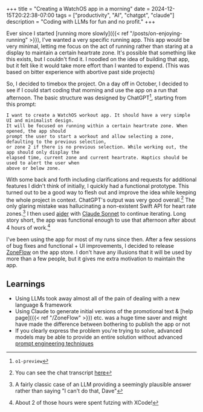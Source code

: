 +++
title = "Creating a WatchOS app in a morning"
date = 2024-12-15T20:22:38-07:00
tags = ["productivity", "AI", "chatgpt", "claude"]
description = "Coding with LLMs for fun and no profit."
+++

Ever since I started [running more slowly]({{< ref "/posts/on-enjoying-running" >}}), I've wanted a very specific running app. This app would be very minimal, letting me focus on the act of running rather than staring at a display to maintain a certain heartrate zone. It's possible that something like this exists, but I couldn't find it. I noodled on the idea of building that app, but it felt like it would take more effort than I wanted to expend. (This was based on bitter experience with abortive past side projects)

So, I decided to timebox the project. On a day off in October, I decided to see if I could start coding that morning and use the app on a run that afternoon. The basic structure was designed by ChatGPT[^1], starting from this prompt:

```
I want to create a WatchOS workout app. It should have a very simple UI and minimalist design.
It will be focused on running within a certain heartrate zone. When opened, the app should
prompt the user to start a workout and allow selecting a zone, defaulting to the previous selection,
or zone 2 if there is no previous selection. While working out, the app should only display the
elapsed time, current zone and current heartrate. Haptics should be used to alert the user when
above or below zone.
```

With some back and forth including clarifications and requests for additional features I didn't think of initially, I quickly had a functional prototype. This turned out to be a good way to flesh out and improve the idea while keeping the whole project in context. ChatGPT's output was very good overall.[^2] The only glaring mistake was hallucinating a non-existent Swift API for heart rate zones.[^3]  I then used [aider](https://aider.chat) with [Claude Sonnet](https://www.anthropic.com/news/claude-3-5-sonnet) to continue iterating. Long story short, the app was functional enough to use that afternoon after about 4 hours of work.[^4]

I've been using the app for most of my runs since then. After a few sessions of bug fixes and functional + UI improvements, I decided to release [ZoneFlow](https://apps.apple.com/us/app/zoneflow/id6739025069) on the app store. I don't have any illusions that it will be used by more than a few people, but it gives me extra motivation to maintain the app.

## Learnings

- Using LLMs took away almost all of the pain of dealing with a new language & framework
- Using Claude to generate initial versions of the promotional text & [help page]({{< ref "/ZoneFlow" >}}) etc. was a huge time saver and might have made the difference between bothering to publish the app or not
- If you clearly express the problem you're trying to solve, advanced models may be able to provide an entire solution without advanced [prompt engineering techniques](https://docs.anthropic.com/en/docs/build-with-claude/prompt-engineering/overview)


[^1]: `o1-preview`
[^2]: You can see the chat transcript [here](https://chatgpt.com/share/675f7072-46e0-8005-bfe1-27fe3efc2bd2)
[^3]: A fairly classic case of an LLM providing a seemingly plausible answer rather than saying "I can't do that, Dave"
[^4]: About 2 of those hours were spent futzing with XCode!

